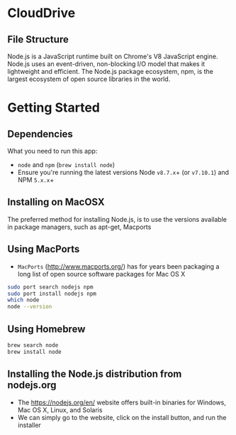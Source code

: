 # CloudDrive

## File Structure
Node.js is a JavaScript runtime built on Chrome's V8 JavaScript engine. Node.js uses an event-driven, non-blocking I/O model that makes it lightweight and efficient. The Node.js package ecosystem, npm, is the largest ecosystem of open source libraries in the world.

# Getting Started
## Dependencies
What you need to run this app:
* `node` and `npm` (`brew install node`)
* Ensure you're running the latest versions Node `v8.7.x`+ (or `v7.10.1`) and NPM `5.x.x`+


## Installing on MacOSX
The preferred method for installing Node.js, is to use the versions available in package managers, such as apt-get, Macports

## Using MacPorts
* `MacPorts` (http://www.macports.org/) has for years been packaging a long list of open source software packages for Mac OS X

```bash
sudo port search nodejs npm
sudo port install nodejs npm
which node
node --version
```

## Using Homebrew
```bash
brew search node
brew install node
```
## Installing the Node.js distribution from nodejs.org
* The https://nodejs.org/en/ website offers built-in binaries for Windows, Mac OS X, Linux, and Solaris
* We can simply go to the website, click on the install button, and run the installer

